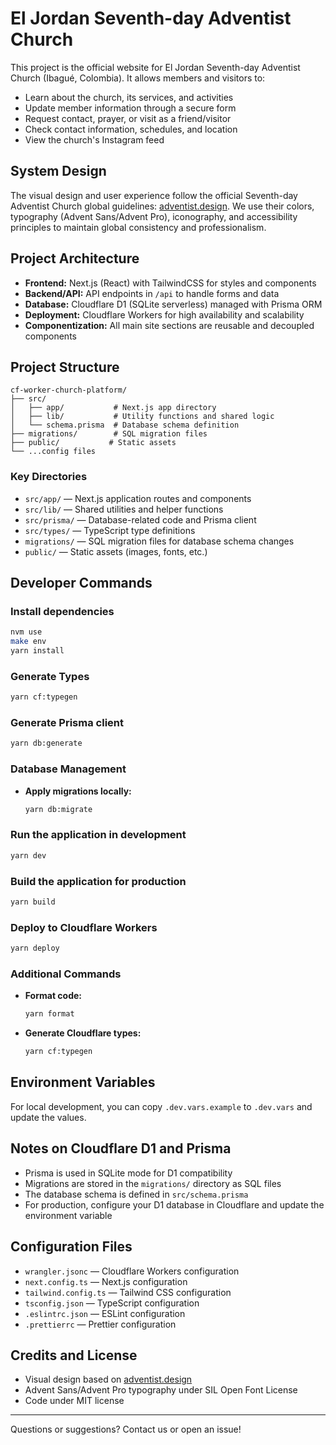 # El Jordan Seventh-day Adventist Church

This project is the official website for El Jordan Seventh-day Adventist Church (Ibagué, Colombia). It allows members and visitors to:

- Learn about the church, its services, and activities
- Update member information through a secure form
- Request contact, prayer, or visit as a friend/visitor
- Check contact information, schedules, and location
- View the church's Instagram feed

## System Design

The visual design and user experience follow the official Seventh-day Adventist Church global guidelines: [adventist.design](https://www.adventist.design/). We use their colors, typography (Advent Sans/Advent Pro), iconography, and accessibility principles to maintain global consistency and professionalism.

## Project Architecture

- **Frontend:** Next.js (React) with TailwindCSS for styles and components
- **Backend/API:** API endpoints in `/api` to handle forms and data
- **Database:** Cloudflare D1 (SQLite serverless) managed with Prisma ORM
- **Deployment:** Cloudflare Workers for high availability and scalability
- **Componentization:** All main site sections are reusable and decoupled components

## Project Structure

```
cf-worker-church-platform/
├── src/
│   ├── app/           # Next.js app directory
│   ├── lib/           # Utility functions and shared logic
│   └── schema.prisma  # Database schema definition
├── migrations/        # SQL migration files
├── public/           # Static assets
└── ...config files
```

### Key Directories

- `src/app/` — Next.js application routes and components
- `src/lib/` — Shared utilities and helper functions
- `src/prisma/` — Database-related code and Prisma client
- `src/types/` — TypeScript type definitions
- `migrations/` — SQL migration files for database schema changes
- `public/` — Static assets (images, fonts, etc.)

## Developer Commands

### Install dependencies

```bash
nvm use
make env
yarn install
```

### Generate Types

```bash
yarn cf:typegen
```

### Generate Prisma client

```bash
yarn db:generate
```

### Database Management

- **Apply migrations locally:**
  ```bash
  yarn db:migrate
  ```

### Run the application in development

```bash
yarn dev
```

### Build the application for production

```bash
yarn build
```

### Deploy to Cloudflare Workers

```bash
yarn deploy
```

### Additional Commands

- **Format code:**

  ```bash
  yarn format
  ```

- **Generate Cloudflare types:**
  ```bash
  yarn cf:typegen
  ```

## Environment Variables

For local development, you can copy `.dev.vars.example` to `.dev.vars` and update the values.

## Notes on Cloudflare D1 and Prisma

- Prisma is used in SQLite mode for D1 compatibility
- Migrations are stored in the `migrations/` directory as SQL files
- The database schema is defined in `src/schema.prisma`
- For production, configure your D1 database in Cloudflare and update the environment variable

## Configuration Files

- `wrangler.jsonc` — Cloudflare Workers configuration
- `next.config.ts` — Next.js configuration
- `tailwind.config.ts` — Tailwind CSS configuration
- `tsconfig.json` — TypeScript configuration
- `.eslintrc.json` — ESLint configuration
- `.prettierrc` — Prettier configuration

## Credits and License

- Visual design based on [adventist.design](https://www.adventist.design/)
- Advent Sans/Advent Pro typography under SIL Open Font License
- Code under MIT license

---

Questions or suggestions? Contact us or open an issue!
